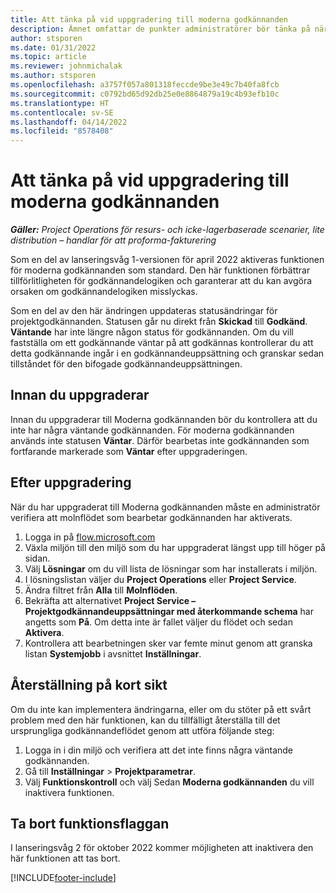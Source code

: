 ```yaml
---
title: Att tänka på vid uppgradering till moderna godkännanden
description: Ämnet omfattar de punkter administratörer bör tänka på när de aktiverar funktionen för modernt godkännande.
author: stsporen
ms.date: 01/31/2022
ms.topic: article
ms.reviewer: johnmichalak
ms.author: stsporen
ms.openlocfilehash: a3757f057a801318feccde9be3e49c7b40fa8fcb
ms.sourcegitcommit: c0792bd65d92db25e0e8864879a19c4b93efb10c
ms.translationtype: HT
ms.contentlocale: sv-SE
ms.lasthandoff: 04/14/2022
ms.locfileid: "8578408"
---
```

# <a name="upgrade-considerations-for-modern-approvals"></a>Att tänka på vid uppgradering till moderna godkännanden 

_**Gäller:** Project Operations för resurs- och icke-lagerbaserade scenarier, lite distribution – handlar för att proforma-fakturering_

Som en del av lanseringsvåg 1-versionen för april 2022 aktiveras funktionen för moderna godkännanden som standard. Den här funktionen förbättrar tillförlitligheten för godkännandelogiken och garanterar att du kan avgöra orsaken om godkännandelogiken misslyckas.

Som en del av den här ändringen uppdateras statusändringar för projektgodkännanden. Statusen går nu direkt från **Skickad** till **Godkänd**. **Väntande** har inte längre någon status för godkännanden. Om du vill fastställa om ett godkännande väntar på att godkännas kontrollerar du att detta godkännande ingår i en godkännandeuppsättning och granskar sedan tillståndet för den bifogade godkännandeuppsättningen.

## <a name="before-you-upgrade"></a>Innan du uppgraderar

Innan du uppgraderar till Moderna godkännanden bör du kontrollera att du inte har några väntande godkännanden. För moderna godkännanden används inte statusen **Väntar**. Därför bearbetas inte godkännanden som fortfarande markerade som **Väntar** efter uppgraderingen.

## <a name="after-you-upgrade"></a>Efter uppgradering

När du har uppgraderat till Moderna godkännanden måste en administratör verifiera att molnflödet som bearbetar godkännanden har aktiverats.

1. Logga in på [flow.microsoft.com](https://flow.microsoft.com)
2. Växla miljön till den miljö som du har uppgraderat längst upp till höger på sidan.
3. Välj **Lösningar** om du vill lista de lösningar som har installerats i miljön.
4. I lösningslistan väljer du **Project Operations** eller **Project Service**.
5. Ändra filtret från **Alla** till **Molnflöden**.
6. Bekräfta att alternativet **Project Service – Projektgodkännandeuppsättningar med återkommande schema** har angetts som **På**. Om detta inte är fallet väljer du flödet och sedan **Aktivera**.
7. Kontrollera att bearbetningen sker var femte minut genom att granska listan **Systemjobb** i avsnittet **Inställningar**.

## <a name="short-term-rollback"></a>Återställning på kort sikt

Om du inte kan implementera ändringarna, eller om du stöter på ett svårt problem med den här funktionen, kan du tillfälligt återställa till det ursprungliga godkännandeflödet genom att utföra följande steg:
1. Logga in i din miljö och verifiera att det inte finns några väntande godkännanden.
2. Gå till **Inställningar** > **Projektparametrar**.
3. Välj **Funktionskontroll** och välj Sedan **Moderna godkännanden** du vill inaktivera funktionen.

## <a name="removing-the-feature-flag"></a>Ta bort funktionsflaggan

I lanseringsvåg 2 för oktober 2022 kommer möjligheten att inaktivera den här funktionen att tas bort.

[!INCLUDE[footer-include](../includes/footer-banner.md)]

